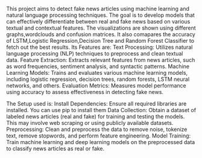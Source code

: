 This project aims to detect fake news articles using machine learning and natural language processing techniques. The goal is to develop models that can effectively differentiate between real and fake news
based on various textual and contextual features.
The visualizations are shown using different graphs,wordclouds and confusion matrices.
It also comapares the accuracy of LSTM,Logistic Regression,Decision Tree and Random Forest Classifier to fetch out the best results.
Its Features are:
Text Processing: Utilizes natural language processing (NLP) techniques to preprocess and clean textual data.
Feature Extraction: Extracts relevant features from news articles, such as word frequencies, sentiment analysis, and syntactic patterns.
Machine Learning Models: Trains and evaluates various machine learning models, including logistic regression, decision trees, random forests, LSTM neural networks, and others.
Evaluation Metrics: Measures model performance using accuracy to assess effectiveness in detecting fake news.

The Setup used is:
Install Dependencies: Ensure all required libraries are installed. You can use pip to install them
Data Collection: Obtain a dataset of labeled news articles (real and fake) for training and testing the models. This may involve web scraping or using publicly available datasets.
Preprocessing: Clean and preprocess the data to remove noise, tokenize text, remove stopwords, and perform feature engineering.
Model Training: Train machine learning and deep learning models on the preprocessed data to classify news articles as real or fake.
